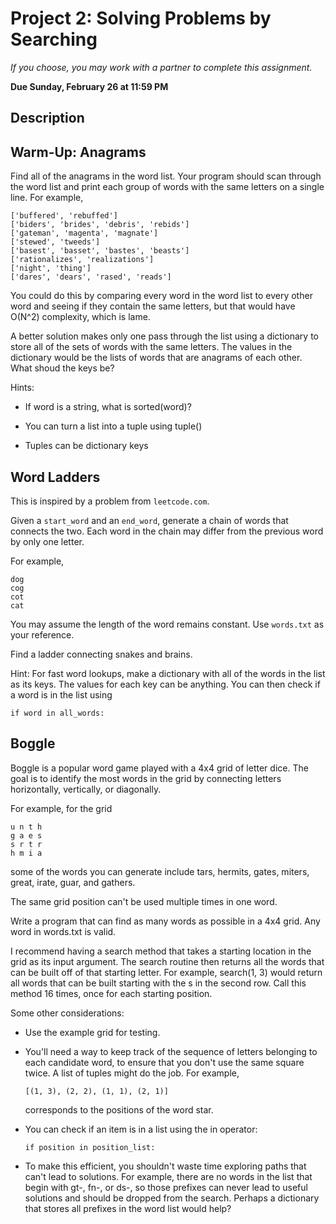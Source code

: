 # Project 2: Solving Problems by Searching

*If you choose, you may work with a partner to complete this
assignment.*

**Due Sunday, February 26 at 11:59 PM**

## Description



## Warm-Up: Anagrams

Find all of the anagrams in the word list. Your program should
scan through the word list and print each group of words with the
same letters on a single line. For example,

```
['buffered', 'rebuffed']
['biders', 'brides', 'debris', 'rebids']
['gateman', 'magenta', 'magnate']
['stewed', 'tweeds']
['basest', 'basset', 'bastes', 'beasts']
['rationalizes', 'realizations']
['night', 'thing']
['dares', 'dears', 'rased', 'reads']
```   
   
You could do this by comparing every word in the word list to
every other word and seeing if they contain the same letters, but
that would have O(N^2) complexity, which is lame.

A better solution makes only one pass through the list using a
dictionary to store all of the sets of words with the same letters.
The values in the dictionary would be the lists of words that are
anagrams of each other. What shoud the keys be?

Hints:

  - If word is a string, what is sorted(word)?
    
  - You can turn a list into a tuple using tuple()
    
  - Tuples can be dictionary keys
    
    
    
## Word Ladders

This is inspired by a problem from `leetcode.com`.

Given a `start_word` and an `end_word`, generate a chain of words that 
connects the two. Each word in the chain may differ from the previous
word by only one letter.

For example,

```    
dog
cog
cot
cat
``` 

You may assume the length of the word remains constant. Use `words.txt`
as your reference.

Find a ladder connecting snakes and brains.

Hint: For fast word lookups, make a dictionary with all of the words
in the list as its keys. The values for each key can be anything.
You can then check if a word is in the list using

```
if word in all_words:
```

## Boggle

Boggle is a popular word game played with a 4x4 grid of letter dice.
The goal is to identify the most words in the grid by connecting
letters horizontally, vertically, or diagonally.

For example, for the grid

```
u n t h
g a e s
s r t r
h m i a
```

some of the words you can generate include tars, hermits, gates,
miters, great, irate, guar, and gathers.

The same grid position can't be used multiple times in one word.

Write a program that can find as many words as possible in a 4x4
grid. Any word in words.txt is valid.

I recommend having a search method that takes a starting location in
the grid as its input argument. The search routine then returns all
the words that can be built off of that starting letter. For example,
search(1, 3) would return all words that can be built starting with
the s in the second row. Call this method 16 times, once for each 
starting position.

Some other considerations:
  
  - Use the example grid for testing.
  
  - You'll need a way to keep track of the sequence of letters
    belonging to each candidate word, to ensure that you don't use
    the same square twice. A list of tuples might do the job. For
    example,    
    ```
    [(1, 3), (2, 2), (1, 1), (2, 1)]
    ```    
    corresponds to the positions of the word star.     
    
  - You can check if an item is in a list using the in operator:    
    ```
    if position in position_list:
    ```    
  
  - To make this efficient, you shouldn't waste time exploring
    paths that can't lead to solutions. For example, there are no
    words in the list that begin with gt-, fn-, or ds-, so those 
    prefixes can never lead to useful solutions and should be 
    dropped from the search. Perhaps a dictionary that stores all
    prefixes in the word list would help?
    

